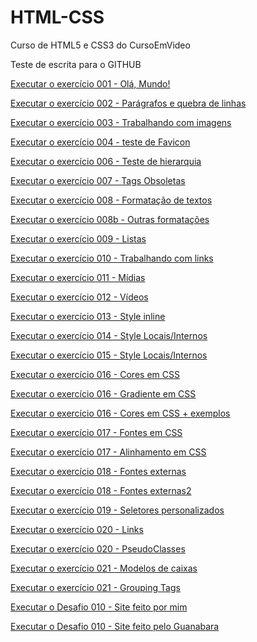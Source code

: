 # HTML-CSS
 Curso de HTML5 e CSS3 do CursoEmVideo


Teste de escrita para o GITHUB


<a href="https://marcus-gomes.github.io/HTML-CSS/Exerc%C3%ADcios/ex001/index.html" target="_blank">Executar o exercício 001 - Olá, Mundo!</a>

<a href="https://marcus-gomes.github.io/HTML-CSS/Exerc%C3%ADcios/ex002/" target="_blank">Executar o exercício 002 - Parágrafos e quebra de linhas</a>

<a href="https://marcus-gomes.github.io/HTML-CSS/Exerc%C3%ADcios/ex003/index.html" target="_blank">Executar o exercício 003 - Trabalhando com imagens</a>

<a href="https://marcus-gomes.github.io/HTML-CSS/Exerc%C3%ADcios/ex004/index.html" target="_blank">Executar o exercício 004 - teste de Favicon</a>

<a href="https://marcus-gomes.github.io/HTML-CSS/Exerc%C3%ADcios/ex006/index.html" target="_blank">Executar o exercício 006 - Teste de hierarquia</a>

<a href="https://marcus-gomes.github.io/HTML-CSS/Exerc%C3%ADcios/ex007/index.html" target="_blank">Executar o exercício 007 - Tags Obsoletas</a>

<a href="https://marcus-gomes.github.io/HTML-CSS/Exerc%C3%ADcios/ex008/index.html" target="_blank">Executar o exercício 008 - Formatação de textos</a>

<a href="https://marcus-gomes.github.io/HTML-CSS/Exerc%C3%ADcios/ex008b/index.html" target="_blank">Executar o exercício 008b - Outras formatações</a>

<a href="https://marcus-gomes.github.io/HTML-CSS/Exerc%C3%ADcios/ex009/index.html" target="_blank">Executar o exercício 009 - Listas</a>

<a href="https://marcus-gomes.github.io/HTML-CSS/Exerc%C3%ADcios/ex010/index.html" target="_blank">Executar o exercício 010 - Trabalhando com links</a>

<a href="https://marcus-gomes.github.io/HTML-CSS/Exerc%C3%ADcios/ex011/index.html" target="_blank">Executar o exercício 011 - Mídias</a>

<a href="https://marcus-gomes.github.io/HTML-CSS/Exerc%C3%ADcios/ex012/index.html" target="_blank">Executar o exercício 012 - Vídeos</a>

<a href="https://marcus-gomes.github.io/HTML-CSS/Exerc%C3%ADcios/ex013/index.html" target="_blank">Executar o exercício 013 - Style inline</a>

<a href="https://marcus-gomes.github.io/HTML-CSS/Exerc%C3%ADcios/ex014/index.html" target="_blank">Executar o exercício 014 - Style Locais/Internos</a>

<a href="https://marcus-gomes.github.io/HTML-CSS/Exerc%C3%ADcios/ex015/index.html" target="_blank">Executar o exercício 015 - Style Locais/Internos</a>

<a href="https://marcus-gomes.github.io/HTML-CSS/Exerc%C3%ADcios/ex016/cor1.html" target="_blank">Executar o exercício 016 - Cores em CSS</a>

<a href="https://marcus-gomes.github.io/HTML-CSS/Exerc%C3%ADcios/ex016/cor2.html" target="_blank">Executar o exercício 016 - Gradiente em CSS</a>

<a href="https://marcus-gomes.github.io/HTML-CSS/Exerc%C3%ADcios/ex016/cor3.html" target="_blank">Executar o exercício 016 - Cores em CSS + exemplos</a>

<a href="https://marcus-gomes.github.io/HTML-CSS/Exerc%C3%ADcios/ex017/fonte01.html" target="_blank">Executar o exercício 017 - Fontes em CSS</a>

<a href="https://marcus-gomes.github.io/HTML-CSS/Exerc%C3%ADcios/ex017/fonte02.html" target="_blank">Executar o exercício 017 - Alinhamento em CSS</a>

<a href="https://marcus-gomes.github.io/HTML-CSS/Exerc%C3%ADcios/ex018/font01.html" target="_blank">Executar o exercício 018 - Fontes externas</a>

<a href="https://marcus-gomes.github.io/HTML-CSS/Exerc%C3%ADcios/ex018/font02.html" target="_blank">Executar o exercício 018 - Fontes externas2</a>

<a href="https://marcus-gomes.github.io/HTML-CSS/Exerc%C3%ADcios/ex019/seletor01.html" target="_blank">Executar o exercício 019 - Seletores personalizados</a>

<a href="https://marcus-gomes.github.io/HTML-CSS/Exerc%C3%ADcios/ex020/link.html" target="_blank">Executar o exercício 020 - Links</a>

<a href="https://marcus-gomes.github.io/HTML-CSS/Exerc%C3%ADcios/ex020/pseudoclasse.html" target="_blank">Executar o exercício 020 - PseudoClasses</a>

<a href="https://marcus-gomes.github.io/HTML-CSS/Exerc%C3%ADcios/ex021/caixa01.html" target="_blank">Executar o exercício 021 - Modelos de caixas</a>

<a href="https://marcus-gomes.github.io/HTML-CSS/Exerc%C3%ADcios/ex021/caixa02.html" target="_blank">Executar o exercício 021 - Grouping Tags</a>

<a href="https://marcus-gomes.github.io/HTML-CSS/Exerc%C3%ADcios/Desafios/Desafio%2010%20-%20site%20completo/index.html" target="_blank">Executar o Desafio 010 - Site feito por mim</a>

<a href="https://marcus-gomes.github.io/HTML-CSS/Exerc%C3%ADcios/Desafios/Desafio%2010%20-%20site%20completo%20-%20versao%20guanabara/index.html" target="_blank">Executar o Desafio 010 - Site feito pelo Guanabara</a>